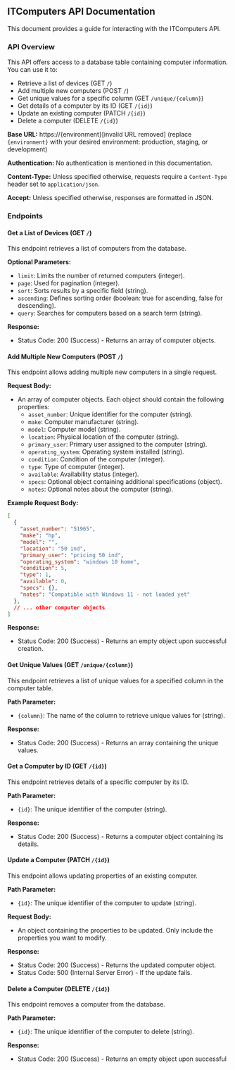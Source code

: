 ## ITComputers API Documentation

This document provides a guide for interacting with the ITComputers API.

### API Overview

This API offers access to a database table containing computer information. You can use it to:

* Retrieve a list of devices (GET `/`)
* Add multiple new computers (POST `/`)
* Get unique values for a specific column (GET `/unique/{column}`)
* Get details of a computer by its ID (GET `/{id}`)
* Update an existing computer (PATCH `/{id}`)
* Delete a computer (DELETE `/{id}`)

**Base URL:** https://{environment}[invalid URL removed] (replace `{environment}` with your desired environment: production, staging, or development)

**Authentication:** No authentication is mentioned in this documentation.

**Content-Type:** Unless specified otherwise, requests require a `Content-Type` header set to `application/json`.

**Accept:** Unless specified otherwise, responses are formatted in JSON.


### Endpoints

#### Get a List of Devices (GET `/`)

This endpoint retrieves a list of computers from the database.

**Optional Parameters:**

* `limit`: Limits the number of returned computers (integer).
* `page`: Used for pagination (integer).
* `sort`: Sorts results by a specific field (string).
* `ascending`: Defines sorting order (boolean: true for ascending, false for descending).
* `query`: Searches for computers based on a search term (string).

**Response:**

* Status Code: 200 (Success) - Returns an array of computer objects.


#### Add Multiple New Computers (POST `/`)

This endpoint allows adding multiple new computers in a single request.

**Request Body:**

* An array of computer objects. Each object should contain the following properties:
    * `asset_number`: Unique identifier for the computer (string).
    * `make`: Computer manufacturer (string).
    * `model`: Computer model (string).
    * `location`: Physical location of the computer (string).
    * `primary_user`: Primary user assigned to the computer (string).
    * `operating_system`: Operating system installed (string).
    * `condition`: Condition of the computer (integer).
    * `type`: Type of computer (integer).
    * `available`: Availability status (integer).
    * `specs`: Optional object containing additional specifications (object).
    * `notes`: Optional notes about the computer (string).

**Example Request Body:**

```json
[
  {
    "asset_number": "51965",
    "make": "hp",
    "model": "",
    "location": "50 ind",
    "primary_user": "pricing 50 ind",
    "operating_system": "windows 10 home",
    "condition": 5,
    "type": 1,
    "available": 0,
    "specs": {},
    "notes": "Compatible with Windows 11 - not loaded yet"
  },
  // ... other computer objects
]
```

**Response:**

* Status Code: 200 (Success) - Returns an empty object upon successful creation.


#### Get Unique Values (GET `/unique/{column}`)

This endpoint retrieves a list of unique values for a specified column in the computer table.

**Path Parameter:**

* `{column}`: The name of the column to retrieve unique values for (string).

**Response:**

* Status Code: 200 (Success) - Returns an array containing the unique values.


#### Get a Computer by ID (GET `/{id}`)

This endpoint retrieves details of a specific computer by its ID.

**Path Parameter:**

* `{id}`: The unique identifier of the computer (string).

**Response:**

* Status Code: 200 (Success) - Returns a computer object containing its details.


#### Update a Computer (PATCH `/{id}`)

This endpoint allows updating properties of an existing computer.

**Path Parameter:**

* `{id}`: The unique identifier of the computer to update (string).

**Request Body:**

* An object containing the properties to be updated. Only include the properties you want to modify.

**Response:**

* Status Code: 200 (Success) - Returns the updated computer object.
* Status Code: 500 (Internal Server Error) -  If the update fails.


#### Delete a Computer (DELETE `/{id}`)

This endpoint removes a computer from the database.

**Path Parameter:**

* `{id}`: The unique identifier of the computer to delete (string).

**Response:**

* Status Code: 200 (Success) - Returns an empty object upon successful